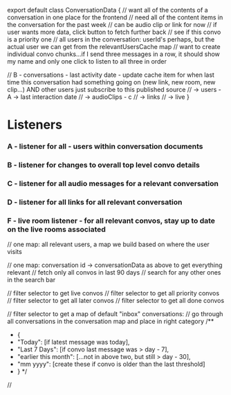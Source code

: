 export default class ConversationData { // want all of the contents of a
conversation in one place for the frontend // need all of the content items in
the conversation for the past week // can be audio clip or link for now // if
user wants more data, click button to fetch further back // see if this convo is
a priority one // all users in the conversation: userId's perhaps, but the
actual user we can get from the relevantUsersCache map // want to create
individual convo chunks...if I send three messages in a row, it should show my
name and only one click to listen to all three in order

// B - conversations - last activity date - update cache item for when last time
this conversation had something going on (new link, new room, new clip...) AND
other users just subscribe to this published source // -> users - A -> last
interaction date // -> audioClips - c // -> links // -> live }

# Listeners

### A - listener for all - users within conversation documents

### B - listener for changes to overall top level convo details

### C - listener for all audio messages for a relevant conversation

### D - listener for all links for all relevant conversation

### F - live room listener - for all relevant convos, stay up to date on the live rooms associated

// one map: all relevant users, a map we build based on where the user visits

// one map: conversation id -> conversationData as above to get everything
relevant // fetch only all convos in last 90 days // search for any other ones
in the search bar

// filter selector to get live convos // filter selector to get all priority
convos // filter selector to get all later convos // filter selector to get all
done convos

// filter selector to get a map of default "inbox" conversations: // go through
all conversations in the conversation map and place in right category /\*\*

- {
- "Today": [if latest message was today],
- "Last 7 Days": [if convo last message was > day - 7],
- "earlier this month": [...not in above two, but still > day - 30],
- "mm yyyy": [create these if convo is older than the last threshold]
- } \*/

//
